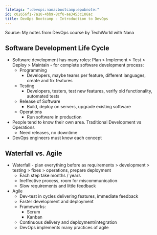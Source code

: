 ```yaml
---
filetags: ":devops:nana:bootcamp:epubnote:"
id: c02656f1-7a10-4bb9-8cf0-ae3453c106ac
title: DevOps Bootcamp - Introduction to DevOps
---
```


Source: My notes from DevOps course by TechWorld with Nana

## Software Development Life Cycle

- Software development has many roles: Plan \> Implement \> Test \>
  Deploy \> Maintain - for complete software development process:
  - Programming
    - Developers, maybe teams per feature, different languages, create
      and fix features
  - Testing
    - Developers, testers, test new features, verify old functionality,
      automated tests
  - Release of Software
    - Build, deploy on servers, upgrade existing software
  - Operations
    - Run software in production
- People tend to know their own area. Traditional Development vs
  Operations
  - Need releases, no downtime
- DevOps engineers must know each concept

## Waterfall vs. Agile

- Waterfall - plan everything before as requirements \> development \>
  testing \> fixes \> operations, prepare deployment
  - Each step take months / years
  - Ineffective process, room for miscommunication
  - Slow requirements and little feedback
- Agile
  - Dev-test in cycles delivering features, immediate feedback
  - Faster development and deployment
  - Frameworks:
    - Scrum
    - Kanban
  - Continuous delivery and deployment/integration
  - DevOps implements many practices of agile
